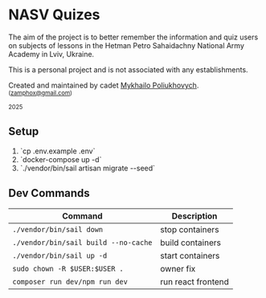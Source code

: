 # NASV Quizes

The aim of the project is to better remember the information and quiz users on subjects of lessons in the
Hetman Petro Sahaidachny National Army Academy in Lviv, Ukraine.

This is a personal project and is not associated with any establishments.

Created and maintained by cadet
<ins>Mykhailo Poliukhovych</ins>.
<sub>(zamphox@gmail.com)</sub>

<sub>2025</sub>

## Setup

1. \`cp .env.example .env\`
2. \`docker-compose up -d\`
3. \`./vendor/bin/sail artisan migrate --seed\`

## Dev Commands

| Command                                  | Description        |
|------------------------------------------|--------------------|
| ```./vendor/bin/sail down```             | stop containers    |
| ```./vendor/bin/sail build --no-cache``` | build containers   |
| ```./vendor/bin/sail up -d```            | start containers   |
| ```sudo chown -R $USER:$USER .```        | owner fix          |
| ```composer run dev/npm run dev```       | run react frontend |" > README.md





